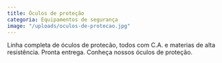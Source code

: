 ```yaml
---
title: Óculos de proteção
categoria: Equipamentos de segurança
image: "/uploads/oculos-de-protecao.jpg"
---
```


Linha completa de óculos de protecão, todos com C.A. e materias de alta resistência. Pronta entrega. Conheça nossos óculos de proteção.

